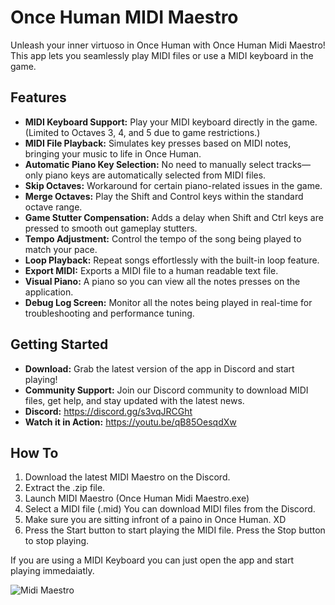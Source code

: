 ﻿# Once Human MIDI Maestro

Unleash your inner virtuoso in Once Human with Once Human Midi Maestro!  
This app lets you seamlessly play MIDI files or use a MIDI keyboard in the game.

## Features

- **MIDI Keyboard Support:** Play your MIDI keyboard directly in the game. (Limited to Octaves 3, 4, and 5 due to game restrictions.)
- **MIDI File Playback:** Simulates key presses based on MIDI notes, bringing your music to life in Once Human.
- **Automatic Piano Key Selection:** No need to manually select tracks—only piano keys are automatically selected from MIDI files.
- **Skip Octaves:** Workaround for certain piano-related issues in the game.
- **Merge Octaves:** Play the Shift and Control keys within the standard octave range.
- **Game Stutter Compensation:** Adds a delay when Shift and Ctrl keys are pressed to smooth out gameplay stutters.
- **Tempo Adjustment:** Control the tempo of the song being played to match your pace.
- **Loop Playback:** Repeat songs effortlessly with the built-in loop feature.
- **Export MIDI:** Exports a MIDI file to a human readable text file.
- **Visual Piano:** A piano so you can view all the notes presses on the application.
- **Debug Log Screen:** Monitor all the notes being played in real-time for troubleshooting and performance tuning.

## Getting Started

- **Download:** Grab the latest version of the app in Discord and start playing!
- **Community Support:** Join our Discord community to download MIDI files, get help, and stay updated with the latest news.
- **Discord:** https://discord.gg/s3vqJRCGht
- **Watch it in Action:** https://youtu.be/qB85OesqdXw

## How To

1. Download the latest MIDI Maestro on the Discord.
2. Extract the .zip file.
3. Launch MIDI Maestro (Once Human Midi Maestro.exe)
4. Select a MIDI file (.mid) You can download MIDI files from the Discord.
5. Make sure you are sitting infront of a paino in Once Human. XD
6. Press the Start button to start playing the MIDI file. Press the Stop button to stop playing.

If you are using a MIDI Keyboard you can just open the app and start playing immedaiatly.



![Midi Maestro](https://cdn.discordapp.com/attachments/1270300960710856765/1275070246147063818/Midi_Mistro_banner.png?ex=66c48d34&is=66c33bb4&hm=cbd73633c3705ef159ca9e1d7c7f0d1db5930d0f1cbef51e015463413340d86e&)
